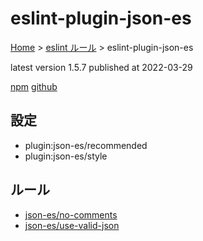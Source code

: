 # eslint-plugin-json-es

[Home](../../index.md) >
[eslint ルール](../index.md) >
eslint-plugin-json-es

latest version 1.5.7 published at 2022-03-29

[npm](https://www.npmjs.com/package/eslint-plugin-json-es)
[github](https://github.com/zeitport/eslint-plugin-json-es)

## 設定

- plugin:json-es/recommended
- plugin:json-es/style

## ルール

- [json-es/no-comments](./json-es/no-comments.md)
- [json-es/use-valid-json](./json-es/use-valid-json.md)
